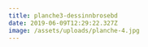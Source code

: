```yaml
---
title: planche3-dessinnbrosebd
date: 2019-06-09T12:29:22.327Z
image: /assets/uploads/planche-4.jpg
---
```


